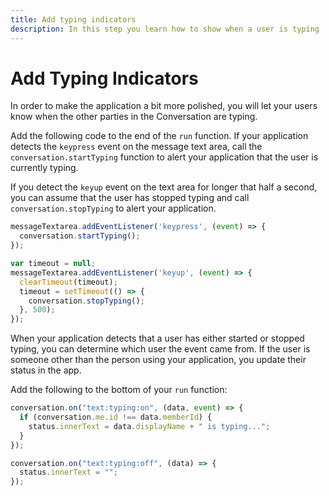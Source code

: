 ```yaml
---
title: Add typing indicators
description: In this step you learn how to show when a user is typing
---
```


# Add Typing Indicators

In order to make the application a bit more polished, you will let your users know when the other parties in the Conversation are typing.

Add the following code to the end of the `run` function. If your application detects the `keypress` event on the message text area, call the `conversation.startTyping` function to alert your application that the user is currently typing. 

If you detect the `keyup` event on the text area for longer that half a second, you can assume that the user has stopped typing and call `conversation.stopTyping` to alert your application.

```javascript
messageTextarea.addEventListener('keypress', (event) => {
  conversation.startTyping();
});

var timeout = null;
messageTextarea.addEventListener('keyup', (event) => {
  clearTimeout(timeout);
  timeout = setTimeout(() => {
    conversation.stopTyping();
  }, 500);
});
```

When your application detects that a user has either started or stopped typing, you can determine which user the event came from. If the user is someone other than the person using your application, you update their status in the app.

Add the following to the bottom of your `run` function:

```javascript
conversation.on("text:typing:on", (data, event) => {
  if (conversation.me.id !== data.memberId) {
    status.innerText = data.displayName + " is typing...";
  }
});

conversation.on("text:typing:off", (data) => {
  status.innerText = "";
});
```
